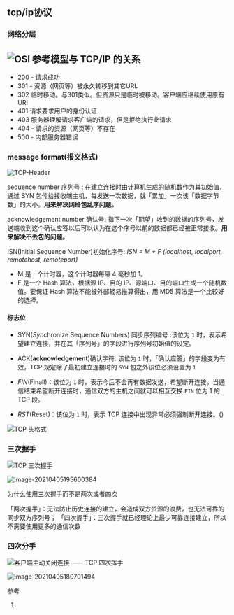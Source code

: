 ## tcp/ip协议

### 网络分层

## ![OSI 参考模型与 TCP/IP 的关系](https://gitee.com/zhangmengless/images/raw/master/img/HMQGKWRwexdnVl6.png)

- 200 - 请求成功
- 301 - 资源（网页等）被永久转移到其它URL
- 302 临时移动。与301类似。但资源只是临时被移动。客户端应继续使用原有URI
- 401 请求要求用户的身份认证
- 403 服务器理解请求客户端的请求，但是拒绝执行此请求
- 404 - 请求的资源（网页等）不存在
- 500 - 内部服务器错误

### message format(报文格式)

![TCP-Header](https://gitee.com/zhangmengless/images/raw/master/img/2SMhvgjCtLaNFzO.jpg)

sequence number 序列号 : 在建立连接时由计算机生成的随机数作为其初始值，通过 SYN 包传给接收端主机，每发送一次数据，就「累加」一次该「数据字节数」的大小。**用来解决网络包乱序问题。**

acknowledgement number 确认号: 指下一次「期望」收到的数据的序列号，发送端收到这个确认应答以后可以认为在这个序号以前的数据都已经被正常接收。**用来解决不丢包的问题。**	

ISN(Initial Sequence Number)初始化序号: *ISN = M + F (localhost, localport, remotehost, remoteport)*

 - M 是一个计时器，这个计时器每隔 4 毫秒加 1。
 - F 是一个 Hash 算法，根据源 IP、目的 IP、源端口、目的端口生成一个随机数值。要保证 Hash 算法不能被外部轻易推算得出，用 MD5 算法是一个比较好的选择。

#### 标志位

- SYN(*Syn*chronize Sequence Numbers)  同步序列编号 :该位为 `1` 时，表示希望建立连接，并在其「序列号」的字段进行序列号初始值的设定。

- ACK(**acknowledgement**)确认字符: 该位为 `1` 时，「确认应答」的字段变为有效，TCP 规定除了最初建立连接时的 `SYN` 包之外该位必须设置为 `1` 

- *FIN*(Finall)：该位为 `1` 时，表示今后不会再有数据发送，希望断开连接。当通信结束希望断开连接时，通信双方的主机之间就可以相互交换 `FIN` 位为 1 的 TCP 段。
- *RST*(Reset)：该位为 `1` 时，表示 TCP 连接中出现异常必须强制断开连接。()

![TCP 头格式](https://gitee.com/zhangmengless/images/raw/master/img/XdQw3Y6Z9Jjp1eh.png)

### 三次握手

![TCP 三次握手](https://gitee.com/zhangmengless/images/raw/master/img/RWpmKrAJlhwDz3U.png)

![image-20210405195600384](https://gitee.com/zhangmengless/images/raw/master/img/Xr6WV7G2Rz1Q3l8.png)

为什么使用三次握手而不是两次或者四次

「两次握手」：无法防止历史连接的建立，会造成双方资源的浪费，也无法可靠的同步双方序列号；
「四次握手」：三次握手就已经理论上最少可靠连接建立，所以不需要使用更多的通信次数



### 四次分手

![客户端主动关闭连接 —— TCP 四次挥手](https://gitee.com/zhangmengless/images/raw/master/img/JQnDhmpYVACtr86.png)

![image-20210405180701494](https://gitee.com/zhangmengless/images/raw/master/img/jNMRGHbuOd94lkY.png)

参考

1. [40 张图解 TCP 三次握手和四次挥手面试题]:https://leetcode-cn.com/circle/discuss/b4PW9S/

   



